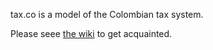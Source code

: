 tax.co is a model of the Colombian tax system.

Please seee [the wiki](https://github.com/JeffreyBenjaminBrown/tax.co/wiki) to get acquainted.